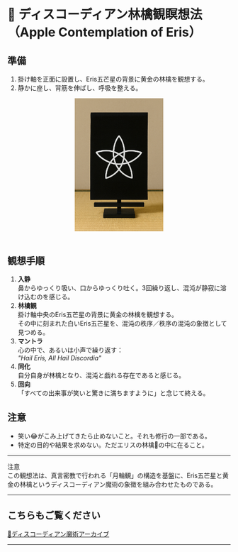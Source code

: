 # 🍏 ディスコーディアン林檎観瞑想法（Apple Contemplation of Eris）

## 準備
1. 掛け軸を正面に設置し、Eris五芒星の背景に黄金の林檎を観想する。  
2. 静かに座し、背筋を伸ばし、呼吸を整える。  

<div align="center">
<img src="ErisKan-005.png" width="200">
</div>
<br>

## 観想手順
1. **入静**  
   鼻からゆっくり吸い、口からゆっくり吐く。3回繰り返し、混沌が静寂に溶け込むのを感じる。  
2. **林檎観**  
   掛け軸中央のEris五芒星の背景に黄金の林檎を観想する。  
   その中に刻まれた白いEris五芒星を、混沌の秩序／秩序の混沌の象徴として見つめる。  
3. **マントラ**  
   心の中で、あるいは小声で繰り返す：  
   *"Hail Eris, All Hail Discordia"*  
4. **同化**  
   自分自身が林檎となり、混沌と戯れる存在であると感じる。  
5. **回向**  
   「すべての出来事が笑いと驚きに満ちますように」と念じて終える。  

## 注意
- 笑い😂がこみ上げてきたら止めないこと。それも修行の一部である。  
- 特定の目的や結果を求めない。ただエリスの林檎🍏の中に在ること。

---
注意<br>
この観想法は、真言密教で行われる「月輪観」の構造を基盤に、Eris五芒星と黄金の林檎というディスコーディアン魔術の象徴を組み合わせたものである。
  
---

## こちらもご覧ください
[🍏ディスコーディアン魔術アーカイブ](https://github.com/ravensgate-tux/Discordianism_ksc/blob/main/README.md)

---
